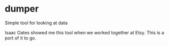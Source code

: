 # dumper
Simple tool for looking at data

Isaac Oates showed me this tool when we worked together at Etsy. This is a port of it to go.
